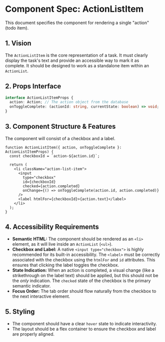 # Component Spec: ActionListItem

This document specifies the component for rendering a single "action" (todo item).

## 1. Vision

The `ActionListItem` is the core representation of a task. It must clearly display the task's text and provide an accessible way to mark it as complete. It should be designed to work as a standalone item within an `ActionList`.

## 2. Props Interface

```typescript
interface ActionListItemProps {
  action: Action; // The action object from the database
  onToggleComplete: (actionId: string, currentState: boolean) => void;
}
```

## 3. Component Structure & Features

The component will consist of a checkbox and a label.

```tsx
function ActionListItem({ action, onToggleComplete }: ActionListItemProps) {
  const checkboxId = `action-${action.id}`;

  return (
    <li className="action-list-item">
      <input
        type="checkbox"
        id={checkboxId}
        checked={action.completed}
        onChange={() => onToggleComplete(action.id, action.completed)}
      />
      <label htmlFor={checkboxId}>{action.text}</label>
    </li>
  );
}
```

## 4. Accessibility Requirements

- **Semantic HTML:** The component should be rendered as an `<li>` element, as it will live inside an `ActionList` (`<ul>`).
- **Checkbox and Label:** A native `<input type="checkbox">` is highly recommended for its built-in accessibility. The `<label>` must be correctly associated with the checkbox using the `htmlFor` and `id` attributes. This ensures that clicking the label toggles the checkbox.
- **State Indication:** When an action is completed, a visual change (like a strikethrough on the label text) should be applied, but this should not be the _only_ indication. The `checked` state of the checkbox is the primary semantic indicator.
- **Focus Order:** The tab order should flow naturally from the checkbox to the next interactive element.

## 5. Styling

- The component should have a clear `hover` state to indicate interactivity.
- The layout should be a flex container to ensure the checkbox and label are properly aligned.
